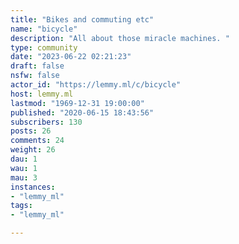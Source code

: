```yaml
---
title: "Bikes and commuting etc" 
name: "bicycle"
description: "All about those miracle machines. "
type: community
date: "2023-06-22 02:21:23"
draft: false
nsfw: false
actor_id: "https://lemmy.ml/c/bicycle"
host: lemmy.ml
lastmod: "1969-12-31 19:00:00"
published: "2020-06-15 18:43:56"
subscribers: 130
posts: 26
comments: 24
weight: 26
dau: 1
wau: 1
mau: 3
instances:
- "lemmy_ml"
tags: 
- "lemmy_ml"

---
```


